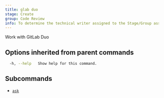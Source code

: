 ```yaml
---
title: glab duo
stage: Create
group: Code Review
info: To determine the technical writer assigned to the Stage/Group associated with this page, see https://about.gitlab.com/handbook/product/ux/technical-writing/#assignments
---
```


<!--
This documentation is auto generated by a script.
Please do not edit this file directly. Run `make gen-docs` instead.
-->

Work with GitLab Duo

## Options inherited from parent commands

```bash twoslash title="Terminal"
  -h, --help   Show help for this command.
```

## Subcommands

- [`ask`](/docs/duo/ask)
